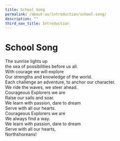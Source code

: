 ```yaml
---
title: School Song
permalink: /about-us/introduction/school-song/
description: ""
third_nav_title: Introduction
---
```

# **School Song**


The sunrise lights up  
the sea of possibilities before us all.  
With courage we will explore  
Our strengths and knowledge of the world.   
Each challenge an adventure, to anchor our character.  
We ride the waves, we steer ahead.  
Courageous Explorers we are  
Raise our sails and soar.  
We learn with passion, dare to dream  
Serve with all our hearts.  
Courageous Explorers we are  
We always find a way.  
We learn with passion, dare to dream  
Serve with all our hearts,  
Northshoreans!
